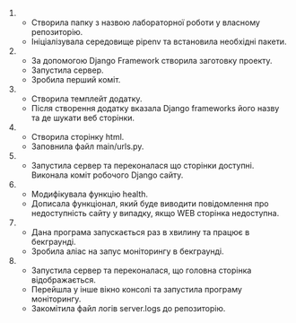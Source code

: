 1.  
    - Створила папку з назвою лабораторної роботи у власному репозиторію.
    - Ініціалізувала середовище pipenv та встановила необхідні пакети.
2.
    - За допомогою Django Framework створила заготовку проекту.
    - Запустила сервер.
     - Зробила перший коміт.
3.
    - Створила темплейт додатку. 
    - Після створення додатку вказала Django frameworks його назву та де шукати веб сторінки.
4.
    - Створила сторінку html. 
    - Заповнила файл main/urls.py.
5.
    - Запустила сервер та переконалася що сторінки доступні. Виконала коміт робочого Django сайту.
6.
    - Модифікувала функцію health. 
    - Дописала функціонал, який буде виводити повідомлення про недоступність сайту у випадку, якщо WEB сторінка недоступна.
7.
    - Дана програма запускається раз в хвилину та працює в бекграунді. 
    - Зробила аліас на запус моніторингу в бекграунді.
8.
    - Запустила сервер та переконалася, що головна сторінка відображається.
    - Перейшла у інше вікно консолі та запустила програму моніторингу. 
    - Закомітила файл логів server.logs до репозиторію.
